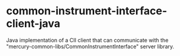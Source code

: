 # common-instrument-interface-client-java

Java implementation of a CII client that can communicate with the "mercury-common-libs/CommonInstrumentInterface" server library.


